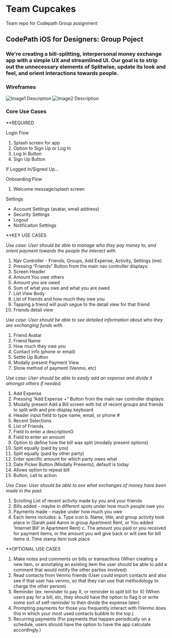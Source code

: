 # Team Cupcakes
Team repo for Codepath Group assignment 

## CodePath iOS for Designers: Group Poject

### We're creating a bill-splitting, interpersonal money exchange app with a simple UX and streamlined UI. Our goal is to strip out the unnecessary elements of Splitwise, update its look and feel, and orient interactions towards people.


### Wireframes
<img src='http://i.imgur.com/link/to/your/gif/file.gif' title='Image1 Description' width='' alt='Image1 Description' />
<img src='http://i.imgur.com/link/to/your/gif/file.gif' title='Image2 Description' width='' alt='Image2 Description' />


### Core Use Cases

**REQUIRED

Login Flow

1. Splash screen for app
2. Option to Sign Up or Log In
3. Log In Button
4. Sign Up Button

If Logged In/Signed Up...

Onboarding Flow

1. Welcome message/splash screen

Settings

* Account Settings (avatar, email address)
* Security Settings
* Logout
* Notificaiton Settings

**KEY USE CASES

*Use case: User should be able to manage who they pay money to, and orient payment towards the people the interact with.*

1. Nav Controller - Friends, Groups, Add Expense, Activity, Settings (me)
2. Pressing “Friends” Button from the main nav controller displays:
3. Screen Header 
4. Amount You owe others
5. Amount you are owed
6. Sum of what you owe and what you are owed
7. List View Body
8. List of friends and how much they owe you
9. Tapping a friend will push segue to the detail view for that friend
10. Friends detail view

*Use case: User should be able to see detailed information about who they are exchanging funds with.*

1. Friend Avatar
2. Friend Name
3. How much they owe you
4. Contact info (phone or email)
5. Settle Up Button
6. Modally present Payment View
7. Show method of payment (Venmo, etc)

*Use case: User should be able to easily add an expense and divide it amongst others if needed.*

1. Add Expense
2. Pressing “Add Expense +” Button from the main nav controller displays:
3. Modally present Add a Bill screen with list of recent groups and friends to split with and pre-display keyboard
4. Header input field to type name, email, or phone #
5. Recent Selections
6. List of Friends
7. Field to enter a descriptionO
8. Field to enter an amount
9. Option to define how the bill was split (modally present options)
10. Split equally (paid by you)
11. Split equally (paid by other party)
12. Enter specific amount for which party owes what
13. Date Picker Button (Modally Presents), default is today
14. Allows option to repeat bill
15. Button, call to action

*Use Case: User should be able to see what exchanges of money have been made in the past.*

1. Scrolling List of recent activity made by you and your friends
2. Bills added - maybe in different spots under how much people owe you
3. Payments made - maybe under how much you owe
4. Each items includes: 
  a. Type icon
  b. Name, title, and group activity took place in (Sarah paid Aaron in group Apartment Rent, or You added ‘Internet Bill’ in Apartment Rent)
  c. The amount you paid or you received for payment items, or the amount you will give back or will owe for bill items
  d. Time stamp item took place
  
**OPTIONAL USE CASES

1. Make notes and comments on bills or transactions (When creating a new item, or annotating an existing item the user should be able to add a comment that would notify the other parties involved)
2. Read contacts from Venmo friends (User could import contacts and also see if that user has venmo, so that they can use that methodology to charge the other person)
3. Reminder (ex: reminder to pay X, or reminder to split bill for X) (When users pay for a bill, etc, they should have the option to flag it or write some sort of self-reminder to then divide the expense later)
4. Prompting payments for those you frequently interact with (Venmo does this in which your most used contacts bubble to the top.)
5. Recurring payments (For payments that happen periodically on a schedule, users should have the option to have the app calculate accordingly.)




  


